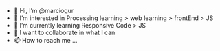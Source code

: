 - 👋 Hi, I’m @marciogur
- 👀 I’m interested in Processing learning > web learning > frontEnd > JS
- 🌱 I’m currently learning Responsive Code > JS
- 💞️ I want to collaborate in what I can
- 📫 How to reach me ...

<!---
marciogur/marciogur is a ✨ special ✨ repository because its `README.md` (this file) appears on your GitHub profile.
You can click the Preview link to take a look at your changes.
--->
